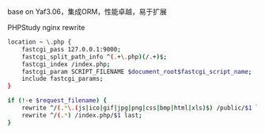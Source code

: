 base on Yaf3.06，集成ORM，性能卓越，易于扩展

PHPStudy nginx rewrite
<br>
```bash
location ~ \.php {
	fastcgi_pass 127.0.0.1:9000;
	fastcgi_split_path_info ^(.+\.php)(/.+)$;
	fastcgi_index /index.php;
	fastcgi_param SCRIPT_FILENAME $document_root$fastcgi_script_name;
	include fastcgi_params;
}

if (!-e $request_filename) {
	rewrite ^/(.*\.(js|ico|gif|jpg|png|css|bmp|html|xls)$) /public/$1 last;
	rewrite ^/(.*) /index.php/$1 last;
}
```

